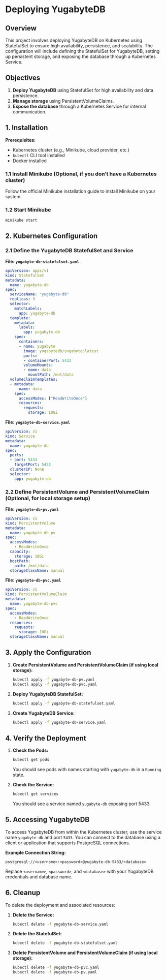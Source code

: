 
# Deploying YugabyteDB

## Overview

This project involves deploying YugabyteDB on Kubernetes using StatefulSet to ensure high availability, persistence, and scalability. The configuration will include defining the StatefulSet for YugabyteDB, setting up persistent storage, and exposing the database through a Kubernetes Service.

## Objectives

1.  **Deploy YugabyteDB** using StatefulSet for high availability and data persistence.
2.  **Manage storage** using PersistentVolumeClaims.
3.  **Expose the database** through a Kubernetes Service for internal communication.

## 1. Installation

**Prerequisites:**

-   Kubernetes cluster (e.g., Minikube, cloud provider, etc.)
-   `kubectl` CLI tool installed
-   Docker installed

### 1.1 Install Minikube (Optional, if you don’t have a Kubernetes cluster)

Follow the official Minikube installation guide to install Minikube on your system.

### 1.2 Start Minikube


```
minikube start
``` 

## 2. Kubernetes Configuration

### 2.1 Define the YugabyteDB StatefulSet and Service

**File: `yugabyte-db-statefulset.yaml`**



```yaml
apiVersion: apps/v1
kind: StatefulSet
metadata:
  name: yugabyte-db
spec:
  serviceName: "yugabyte-db"
  replicas: 3
  selector:
    matchLabels:
      app: yugabyte-db
  template:
    metadata:
      labels:
        app: yugabyte-db
    spec:
      containers:
      - name: yugabyte
        image: yugabytedb/yugabyte:latest
        ports:
        - containerPort: 5433
        volumeMounts:
        - name: data
          mountPath: /mnt/data
  volumeClaimTemplates:
  - metadata:
      name: data
    spec:
      accessModes: ["ReadWriteOnce"]
      resources:
        requests:
          storage: 10Gi
``` 

**File: `yugabyte-db-service.yaml`**



```yaml
apiVersion: v1
kind: Service
metadata:
  name: yugabyte-db
spec:
  ports:
  - port: 5433
    targetPort: 5433
  clusterIP: None
  selector:
    app: yugabyte-db
``` 

### 2.2 Define PersistentVolume and PersistentVolumeClaim (Optional, for local storage setup)

**File: `yugabyte-db-pv.yaml`**



```yaml
apiVersion: v1
kind: PersistentVolume
metadata:
  name: yugabyte-db-pv
spec:
  accessModes:
    - ReadWriteOnce
  capacity:
    storage: 10Gi
  hostPath:
    path: /mnt/data
  storageClassName: manual
``` 

**File: `yugabyte-db-pvc.yaml`**



```yaml
apiVersion: v1
kind: PersistentVolumeClaim
metadata:
  name: yugabyte-db-pvc
spec:
  accessModes:
    - ReadWriteOnce
  resources:
    requests:
      storage: 10Gi
  storageClassName: manual
``` 

## 3. Apply the Configuration

1.  **Create PersistentVolume and PersistentVolumeClaim (if using local storage):**

    
    ```bash
    kubectl apply -f yugabyte-db-pv.yaml
    kubectl apply -f yugabyte-db-pvc.yaml
    ``` 
    
2.  **Deploy YugabyteDB StatefulSet:**

    
    ```bash
    kubectl apply -f yugabyte-db-statefulset.yaml
    ``` 
    
3.  **Create YugabyteDB Service:**

    
    ```bash
    kubectl apply -f yugabyte-db-service.yaml
    ``` 
    

## 4. Verify the Deployment

1.  **Check the Pods:**

    
    ```bash
    kubectl get pods
    ``` 
    
    You should see pods with names starting with `yugabyte-db` in a `Running` state.
    
2.  **Check the Service:**

    
    ```bash
    kubectl get services
    ``` 
    
    You should see a service named `yugabyte-db` exposing port 5433.
    

## 5. Accessing YugabyteDB

To access YugabyteDB from within the Kubernetes cluster, use the service name `yugabyte-db` and port `5433`. You can connect to the database using a client or application that supports PostgreSQL connections.

**Example Connection String:**

`postgresql://<username>:<password>@yugabyte-db:5433/<database>` 

Replace `<username>`, `<password>`, and `<database>` with your YugabyteDB credentials and database name.

## 6. Cleanup

To delete the deployment and associated resources:

1.  **Delete the Service:**

    
    ```bash
    kubectl delete -f yugabyte-db-service.yaml
    ``` 
    
2.  **Delete the StatefulSet:**

    
    ```bash
    kubectl delete -f yugabyte-db-statefulset.yaml
    ``` 
    
3.  **Delete PersistentVolume and PersistentVolumeClaim (if using local storage):**

    
    ```bash
    kubectl delete -f yugabyte-db-pvc.yaml
    kubectl delete -f yugabyte-db-pv.yaml
    ```